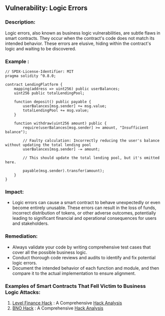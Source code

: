 ## Vulnerability: Logic Errors

### Description: 
Logic errors, also known as business logic vulnerabilities, are subtle flaws in smart contracts. They occur when the contract's code does not match its intended behavior. These errors are elusive, hiding within the contract's logic and waiting to be discovered.

### Example :
```
// SPDX-License-Identifier: MIT
pragma solidity ^0.8.0;

contract LendingPlatform {
    mapping(address => uint256) public userBalances;
    uint256 public totalLendingPool;

    function deposit() public payable {
        userBalances[msg.sender] += msg.value;
        totalLendingPool += msg.value;
    }

    function withdraw(uint256 amount) public {
        require(userBalances[msg.sender] >= amount, "Insufficient balance");
        
        // Faulty calculation: Incorrectly reducing the user's balance without updating the total lending pool
        userBalances[msg.sender] -= amount;
        
        // This should update the total lending pool, but it's omitted here.
        
        payable(msg.sender).transfer(amount);
    }
}
```
### Impact:
- Logic errors can cause a smart contract to behave unexpectedly or even become entirely unusable. These errors can result in the loss of funds, incorrect distribution of tokens, or other adverse outcomes, potentially leading to significant financial and operational consequences for users and stakeholders.
  
### Remediation:
- Always validate your code by writing comprehensive test cases that cover all the possible business logic.
- Conduct thorough code reviews and audits to identify and fix potential logic errors.
- Document the intended behavior of each function and module, and then compare it to the actual implementation to ensure alignment.

### Examples of Smart Contracts That Fell Victim to Business Logic Attacks:
1. [Level Finance Hack](https://bscscan.com/address/0x9f00fbd6c095d2c542687ed5afb68d9c3fb2f464#code#F11#L165) : A Comprehensive [Hack Analysis](https://blog.solidityscan.com/level-finance-hack-analysis-16fda3996ecb)
2. [BNO Hack](https://bscscan.com/address/0xdca503449899d5649d32175a255a8835a03e4006#code) : A Comprehensive [Hack Analysis](https://blog.solidityscan.com/bno-hack-analysis-15436d73e44e)
